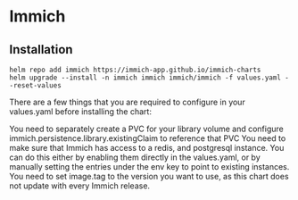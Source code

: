 # Immich

## Installation

```
helm repo add immich https://immich-app.github.io/immich-charts
helm upgrade --install -n immich immich immich/immich -f values.yaml --reset-values
```

There are a few things that you are required to configure in your values.yaml before installing the chart:

You need to separately create a PVC for your library volume and configure immich.persistence.library.existingClaim to reference that PVC
You need to make sure that Immich has access to a redis, and postgresql instance. You can do this either by enabling them directly in the values.yaml, or by manually setting the entries under the env key to point to existing instances.
You need to set image.tag to the version you want to use, as this chart does not update with every Immich release.
